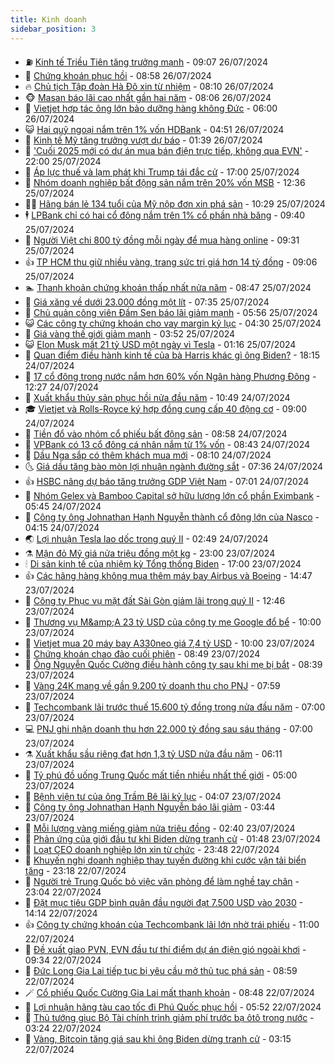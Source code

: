 ```yaml
---
title: Kinh doanh
sidebar_position: 3
---
```


<!-- vnexpress-kinh-doanh:START -->
- ⛽️ [Kinh tế Triều Tiên tăng trưởng mạnh](https://vnexpress.net/kinh-te-trieu-tien-tang-truong-manh-4774478.html) - 09:07 26/07/2024
- 🐲 [Chứng khoán phục hồi](https://vnexpress.net/chung-khoan-hom-nay-26-7-vn-index-phuc-hoi-4774503.html) - 08:58 26/07/2024
- 🔥 [Chủ tịch Tập đoàn Hà Đô xin từ nhiệm](https://vnexpress.net/chu-tich-tap-doan-ha-do-xin-tu-nhiem-4774475.html) - 08:10 26/07/2024
- 🐵 [Masan báo lãi cao nhất gần hai năm](https://vnexpress.net/masan-bao-lai-cao-nhat-gan-hai-nam-4774390.html) - 08:06 26/07/2024
- 🦅 [Vietjet hợp tác ông lớn bảo dưỡng hàng không Đức](https://vnexpress.net/vietjet-hop-tac-ong-lon-bao-duong-hang-khong-duc-4773992.html) - 06:00 26/07/2024
- 😺 [Hai quỹ ngoại nắm trên 1% vốn HDBank](https://vnexpress.net/hai-quy-ngoai-nam-tren-1-von-hdbank-4774376.html) - 04:51 26/07/2024
- 🤩 [Kinh tế Mỹ tăng trưởng vượt dự báo](https://vnexpress.net/kinh-te-my-tang-truong-vuot-du-bao-4774290.html) - 01:39 26/07/2024
- 🌮 [&#39;Cuối 2025 mới có dự án mua bán điện trực tiếp, không qua EVN&#39;](https://vnexpress.net/cuoi-2025-moi-co-du-an-mua-ban-dien-truc-tiep-khong-qua-evn-4771493.html) - 22:00 25/07/2024
- 🧰 [Áp lực thuế và lạm phát khi Trump tái đắc cử](https://vnexpress.net/ap-luc-thue-va-lam-phat-khi-trump-tai-dac-cu-4774143.html) - 17:00 25/07/2024
- 🤔 [Nhóm doanh nghiệp bất động sản nắm trên 20% vốn MSB](https://vnexpress.net/nhom-doanh-nghiep-bat-dong-san-nam-tren-20-von-msb-4774152.html) - 12:36 25/07/2024
- 🧑‍💻 [Hãng bán lẻ 134 tuổi của Mỹ nộp đơn xin phá sản](https://vnexpress.net/hang-ban-le-134-tuoi-cua-my-nop-don-xin-pha-san-4774015.html) - 10:29 25/07/2024
- 🕴 [LPBank chỉ có hai cổ đông nắm trên 1% cổ phần nhà băng](https://vnexpress.net/lpbank-chi-co-hai-co-dong-nam-tren-1-co-phan-nha-bang-4774133.html) - 09:40 25/07/2024
- 🦩 [Người Việt chi 800 tỷ đồng mỗi ngày để mua hàng online](https://vnexpress.net/nguoi-viet-chi-800-ty-dong-moi-ngay-de-mua-hang-online-4774059.html) - 09:31 25/07/2024
- 👍 [TP HCM thu giữ nhiều vàng, trang sức trị giá hơn 14 tỷ đồng](https://vnexpress.net/tp-hcm-thu-giu-nhieu-vang-trang-suc-tri-gia-hon-14-ty-dong-4774115.html) - 09:06 25/07/2024
- 🏊 [Thanh khoản chứng khoán thấp nhất nửa năm](https://vnexpress.net/thanh-khoan-chung-khoan-thap-nhat-nua-nam-4774134.html) - 08:47 25/07/2024
- 🤡 [Giá xăng về dưới 23.000 đồng một lít](https://vnexpress.net/gia-xang-moi-nhat-hom-nay-25-7-4774067.html) - 07:35 25/07/2024
- 👀 [Chủ quản công viên Đầm Sen báo lãi giảm mạnh](https://vnexpress.net/chu-quan-cong-vien-dam-sen-bao-lai-giam-manh-4773974.html) - 05:56 25/07/2024
- 😺 [Các công ty chứng khoán cho vay margin kỷ lục](https://vnexpress.net/cac-cong-ty-chung-khoan-cho-vay-margin-ky-luc-4773930.html) - 04:30 25/07/2024
- 🦣 [Giá vàng thế giới giảm mạnh](https://vnexpress.net/gia-vang-the-gioi-giam-manh-4773993.html) - 03:52 25/07/2024
- 😺 [Elon Musk mất 21 tỷ USD một ngày vì Tesla](https://vnexpress.net/elon-musk-mat-21-ty-usd-mot-ngay-vi-tesla-4773888.html) - 01:16 25/07/2024
- 💼 [Quan điểm điều hành kinh tế của bà Harris khác gì ông Biden?](https://vnexpress.net/quan-diem-dieu-hanh-kinh-te-cua-ba-harris-khac-gi-ong-biden-4773771.html) - 18:15 24/07/2024
- 🤗 [17 cổ đông trong nước nắm hơn 60% vốn Ngân hàng Phương Đông](https://vnexpress.net/17-co-dong-trong-nuoc-nam-hon-60-von-ngan-hang-phuong-dong-4773795.html) - 12:27 24/07/2024
- 👀 [Xuất khẩu thủy sản phục hồi nửa đầu năm](https://vnexpress.net/xuat-khau-thuy-san-phuc-hoi-nua-dau-nam-4773758.html) - 10:49 24/07/2024
- 🎓 [Vietjet và Rolls-Royce ký hợp đồng cung cấp 40 động cơ](https://vnexpress.net/vietjet-va-rolls-royce-ky-hop-dong-cung-cap-40-dong-co-4773709.html) - 09:00 24/07/2024
- 🗽 [Tiền đổ vào nhóm cổ phiếu bất động sản](https://vnexpress.net/tien-do-vao-nhom-co-phieu-bat-dong-san-4773755.html) - 08:58 24/07/2024
- 🚀 [VPBank có 13 cổ đông cá nhân nắm từ 1% vốn](https://vnexpress.net/nhom-co-dong-lien-quan-chu-tich-vpbank-nam-hon-33-von-ngan-hang-4773696.html) - 08:43 24/07/2024
- 🤗 [Dầu Nga sắp có thêm khách mua mới](https://vnexpress.net/dau-nga-sap-co-them-khach-mua-moi-4773610.html) - 08:10 24/07/2024
- 🌜 [Giá dầu tăng bào mòn lợi nhuận ngành đường sắt](https://vnexpress.net/gia-dau-tang-bao-mon-loi-nhuan-nganh-duong-sat-4773675.html) - 07:36 24/07/2024
- 👍 [HSBC nâng dự báo tăng trưởng GDP Việt Nam](https://vnexpress.net/hsbc-nang-du-bao-tang-truong-gdp-viet-nam-4773589.html) - 07:01 24/07/2024
- 🤖 [Nhóm Gelex và Bamboo Capital sở hữu lượng lớn cổ phần Eximbank](https://vnexpress.net/nhom-gelex-va-bamboo-capital-so-huu-luong-lon-co-phan-eximbank-4773667.html) - 05:45 24/07/2024
- 🫣 [Công ty ông Johnathan Hạnh Nguyễn thành cổ đông lớn của Nasco](https://vnexpress.net/cong-ty-ong-johnathan-hanh-nguyen-thanh-co-dong-lon-cua-nasco-4773607.html) - 04:15 24/07/2024
- 🌏 [Lợi nhuận Tesla lao dốc trong quý II](https://vnexpress.net/loi-nhuan-tesla-lao-doc-trong-quy-ii-4773503.html) - 02:49 24/07/2024
- ⚗️ [Mận đỏ Mỹ giá nửa triệu đồng một kg](https://vnexpress.net/man-do-my-gia-nua-trieu-dong-mot-kg-4772987.html) - 23:00 23/07/2024
- 🕯 [Di sản kinh tế của nhiệm kỳ Tổng thống Biden](https://vnexpress.net/di-san-kinh-te-cua-nhiem-ky-tong-thong-biden-4773414.html) - 17:00 23/07/2024
- 👍 [Các hãng hàng không mua thêm máy bay Airbus và Boeing](https://vnexpress.net/cac-hang-hang-khong-mua-them-may-bay-airbus-va-boeing-4773449.html) - 14:47 23/07/2024
- 🤠 [Công ty Phục vụ mặt đất Sài Gòn giảm lãi trong quý II](https://vnexpress.net/cong-ty-phuc-vu-mat-dat-sai-gon-giam-lai-trong-quy-ii-4773378.html) - 12:46 23/07/2024
- 🌊 [Thương vụ M&amp;amp;A 23 tỷ USD của công ty mẹ Google đổ bể](https://vnexpress.net/thuong-vu-m-a-23-ty-usd-cua-cong-ty-me-google-do-be-4773323.html) - 10:00 23/07/2024
- 🌈 [Vietjet mua 20 máy bay A330neo giá 7,4 tỷ USD](https://vnexpress.net/vietjet-mua-20-may-bay-a330neo-gia-7-4-ty-usd-4773375.html) - 10:00 23/07/2024
- 🥳 [Chứng khoán chao đảo cuối phiên](https://vnexpress.net/chung-khoan-hom-nay-23-7-vn-index-chao-dao-cuoi-phien-4773351.html) - 08:49 23/07/2024
- 🐻 [Ông Nguyễn Quốc Cường điều hành công ty sau khi mẹ bị bắt](https://vnexpress.net/ong-nguyen-quoc-cuong-dieu-hanh-cong-ty-sau-khi-me-bi-bat-4773328.html) - 08:39 23/07/2024
- 💫 [Vàng 24K mang về gần 9.200 tỷ doanh thu cho PNJ](https://vnexpress.net/vang-24k-mang-ve-gan-9-200-ty-doanh-thu-cho-pnj-4773315.html) - 07:59 23/07/2024
- 🤩 [Techcombank lãi trước thuế 15.600 tỷ đồng trong nửa đầu năm](https://vnexpress.net/techcombank-lai-truoc-thue-15-600-ty-dong-trong-nua-dau-nam-4773298.html) - 07:00 23/07/2024
- 💻 [PNJ ghi nhận doanh thu hơn 22.000 tỷ đồng sau sáu tháng](https://vnexpress.net/pnj-ghi-nhan-doanh-thu-hon-22-000-ty-dong-sau-sau-thang-4773254.html) - 07:00 23/07/2024
- ⚗️ [Xuất khẩu sầu riêng đạt hơn 1,3 tỷ USD nửa đầu năm](https://vnexpress.net/xuat-khau-sau-rieng-dat-hon-1-3-ty-usd-nua-dau-nam-4773216.html) - 06:11 23/07/2024
- 🌈 [Tỷ phú đồ uống Trung Quốc mất tiền nhiều nhất thế giới](https://vnexpress.net/ty-phu-do-uong-trung-quoc-mat-tien-nhieu-nhat-the-gioi-4773203.html) - 05:00 23/07/2024
- 🌝 [Bệnh viện tư của ông Trầm Bê lãi kỷ lục](https://vnexpress.net/benh-vien-tu-cua-ong-tram-be-lai-ky-luc-4773215.html) - 04:07 23/07/2024
- 🥸 [Công ty ông Johnathan Hạnh Nguyễn báo lãi giảm](https://vnexpress.net/cong-ty-ong-johnathan-hanh-nguyen-bao-lai-giam-4773196.html) - 03:44 23/07/2024
- 🦆 [Mỗi lượng vàng miếng giảm nửa triệu đồng](https://vnexpress.net/moi-luong-vang-mieng-giam-nua-trieu-dong-4773139.html) - 02:40 23/07/2024
- 🌋 [Phản ứng của giới đầu tư khi Biden dừng tranh cử](https://vnexpress.net/phan-ung-cua-gioi-dau-tu-khi-biden-dung-tranh-cu-4773014.html) - 01:48 23/07/2024
- 🦍 [Loạt CEO doanh nghiệp lớn xin từ chức](https://vnexpress.net/loat-ceo-doanh-nghiep-lon-xin-tu-chuc-4769795.html) - 23:48 22/07/2024
- 🤔 [Khuyến nghị doanh nghiệp thay tuyến đường khi cước vận tải biển tăng](https://vnexpress.net/khuyen-nghi-doanh-nghiep-thay-tuyen-duong-khi-cuoc-van-tai-bien-tang-4773055.html) - 23:18 22/07/2024
- 🧰 [Người trẻ Trung Quốc bỏ việc văn phòng để làm nghề tay chân](https://vnexpress.net/nguoi-tre-trung-quoc-bo-viec-van-phong-de-lam-nghe-tay-chan-4772833.html) - 23:04 22/07/2024
- 🌝 [Đặt mục tiêu GDP bình quân đầu người đạt 7.500 USD vào 2030](https://vnexpress.net/dat-muc-tieu-gdp-binh-quan-dau-nguoi-dat-7-500-usd-vao-2030-4773049.html) - 14:14 22/07/2024
- 👍 [Công ty chứng khoán của Techcombank lãi lớn nhờ trái phiếu](https://vnexpress.net/cong-ty-chung-khoan-cua-techcombank-lai-lon-nho-trai-phieu-4772934.html) - 11:00 22/07/2024
- 🗽 [Đề xuất giao PVN, EVN đầu tư thí điểm dự án điện gió ngoài khơi](https://vnexpress.net/de-xuat-giao-pvn-evn-dau-tu-thi-diem-du-an-dien-gio-ngoai-khoi-4772904.html) - 09:34 22/07/2024
- 🐎 [Đức Long Gia Lai tiếp tục bị yêu cầu mở thủ tục phá sản](https://vnexpress.net/duc-long-gia-lai-tiep-tuc-bi-yeu-cau-mo-thu-tuc-pha-san-4772926.html) - 08:59 22/07/2024
- 🪄 [Cổ phiếu Quốc Cường Gia Lai mất thanh khoản](https://vnexpress.net/co-phieu-quoc-cuong-gia-lai-mat-thanh-khoan-4772946.html) - 08:48 22/07/2024
- 🎊 [Lợi nhuận hãng tàu cao tốc đi Phú Quốc phục hồi](https://vnexpress.net/loi-nhuan-hang-tau-cao-toc-di-phu-quoc-phuc-hoi-4772847.html) - 05:52 22/07/2024
- 🗽 [Thủ tướng giục Bộ Tài chính trình giảm phí trước bạ ôtô trong nước](https://vnexpress.net/thu-tuong-giuc-bo-tai-chinh-trinh-giam-phi-truoc-ba-oto-trong-nuoc-4772755.html) - 03:24 22/07/2024
- 🦩 [Vàng, Bitcoin tăng giá sau khi ông Biden dừng tranh cử](https://vnexpress.net/vang-bitcoin-tang-gia-sau-khi-ong-biden-dung-tranh-cu-4772746.html) - 03:15 22/07/2024<!-- vnexpress-kinh-doanh:END -->
